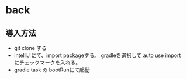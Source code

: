 # back

## 導入方法
- git clone する
- intelliJ にて、import packageする。 gradleを選択して auto use import　にチェックマークを入れる。
- gradle task の bootRunにて起動
